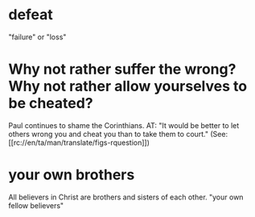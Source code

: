 # defeat

"failure" or "loss"

# Why not rather suffer the wrong? Why not rather allow yourselves to be cheated?

Paul continues to shame the Corinthians. AT: "It would be better to let others wrong you and cheat you than to take them to court." (See: [[rc://en/ta/man/translate/figs-rquestion]])

# your own brothers

All believers in Christ are brothers and sisters of each other. "your own fellow believers"